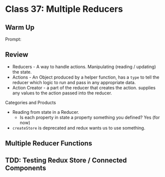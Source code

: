 # Class 37: Multiple Reducers

## Warm Up

Prompt:

## Review

* Reducers - A way to handle actions. Manipulating (reading / updating) the state.
* Actions - An Object produced by a helper function, has a `type` to tell the reducer which logic to run and pass in any appropriate data.
* Action Creator - a part of the reducer that creates the action.  supplies any values to the action passed into the reducer.

Categories and Products
* Reading from state in a Reducer.
  * Is each property in state a property something you defined? Yes (for now)
* `createStore` is deprecated and redux wants us to use something.

## Multiple Reducer Functions

## TDD: Testing Redux Store / Connected Components
